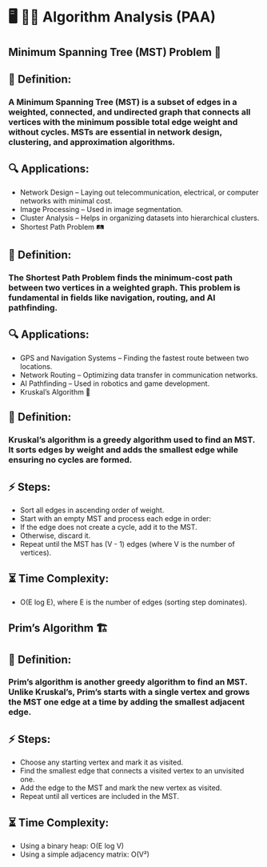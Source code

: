 # 🖥️ 👨‍🔬 Algorithm Analysis (PAA)
## Minimum Spanning Tree (MST) Problem 🌲
## 📌 Definition:
### A Minimum Spanning Tree (MST) is a subset of edges in a weighted, connected, and undirected graph that connects all vertices with the minimum possible total edge weight and without cycles. MSTs are essential in network design, clustering, and approximation algorithms.

## 🔍 Applications:
  - Network Design – Laying out telecommunication, electrical, or computer networks with minimal cost.
  - Image Processing – Used in image segmentation.
  - Cluster Analysis – Helps in organizing datasets into hierarchical clusters.
  - Shortest Path Problem 🛤️
## 📌 Definition:
### The Shortest Path Problem finds the minimum-cost path between two vertices in a weighted graph. This problem is fundamental in fields like navigation, routing, and AI pathfinding.

## 🔍 Applications:
  - GPS and Navigation Systems – Finding the fastest route between two locations.
  - Network Routing – Optimizing data transfer in communication networks.
  - AI Pathfinding – Used in robotics and game development.
  -  Kruskal’s Algorithm 🔗
## 📌 Definition:
### Kruskal’s algorithm is a greedy algorithm used to find an MST. It sorts edges by weight and adds the smallest edge while ensuring no cycles are formed.

## ⚡ Steps:
  - Sort all edges in ascending order of weight.
  - Start with an empty MST and process each edge in order:
  - If the edge does not create a cycle, add it to the MST.
  - Otherwise, discard it.
  - Repeat until the MST has (V - 1) edges (where V is the number of vertices).
## ⏳ Time Complexity:
  - O(E log E), where E is the number of edges (sorting step dominates).
## Prim’s Algorithm 🏗️
## 📌 Definition:
### Prim’s algorithm is another greedy algorithm to find an MST. Unlike Kruskal’s, Prim’s starts with a single vertex and grows the MST one edge at a time by adding the smallest adjacent edge.

## ⚡ Steps:
  - Choose any starting vertex and mark it as visited.
  - Find the smallest edge that connects a visited vertex to an unvisited one.
  - Add the edge to the MST and mark the new vertex as visited.
  - Repeat until all vertices are included in the MST.
## ⏳ Time Complexity:
  - Using a binary heap: O(E log V)
  - Using a simple adjacency matrix: O(V²)
